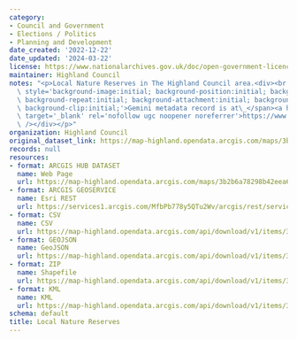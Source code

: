```yaml
---
category:
- Council and Government
- Elections / Politics
- Planning and Development
date_created: '2022-12-22'
date_updated: '2024-03-22'
license: https://www.nationalarchives.gov.uk/doc/open-government-licence/version/3/
maintainer: Highland Council
notes: "<p>Local Nature Reserves in The Highland Council area.<div><br /></div><div><span\
  \ style='background-image:initial; background-position:initial; background-size:initial;\
  \ background-repeat:initial; background-attachment:initial; background-origin:initial;\
  \ background-clip:initial;'>Gemini metadata record is at\_</span><a href='https://www.spatialdata.gov.scot/geonetwork/srv/eng/catalog.search#/metadata/a2be67ab-cd60-44f2-87ae-8c5172607c37'\
  \ target='_blank' rel='nofollow ugc noopener noreferrer'>https://www.spatialdata.gov.scot/geonetwork/srv/eng/catalog.search#/metadata/a2be67ab-cd60-44f2-87ae-8c5172607c37</a><br\
  \ /></div></p>"
organization: Highland Council
original_dataset_link: https://map-highland.opendata.arcgis.com/maps/3b2b6a78298b42eea6b966739745248f_0
records: null
resources:
- format: ARCGIS HUB DATASET
  name: Web Page
  url: https://map-highland.opendata.arcgis.com/maps/3b2b6a78298b42eea6b966739745248f_0
- format: ARCGIS GEOSERVICE
  name: Esri REST
  url: https://services1.arcgis.com/MfbPb778y5QTu2Wv/arcgis/rest/services/LocalNatureReserves/FeatureServer/0
- format: CSV
  name: CSV
  url: https://map-highland.opendata.arcgis.com/api/download/v1/items/3b2b6a78298b42eea6b966739745248f/csv?layers=0
- format: GEOJSON
  name: GeoJSON
  url: https://map-highland.opendata.arcgis.com/api/download/v1/items/3b2b6a78298b42eea6b966739745248f/geojson?layers=0
- format: ZIP
  name: Shapefile
  url: https://map-highland.opendata.arcgis.com/api/download/v1/items/3b2b6a78298b42eea6b966739745248f/shapefile?layers=0
- format: KML
  name: KML
  url: https://map-highland.opendata.arcgis.com/api/download/v1/items/3b2b6a78298b42eea6b966739745248f/kml?layers=0
schema: default
title: Local Nature Reserves
---
```


